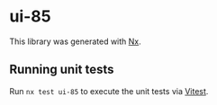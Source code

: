 # ui-85

This library was generated with [Nx](https://nx.dev).

## Running unit tests

Run `nx test ui-85` to execute the unit tests via [Vitest](https://vitest.dev/).
